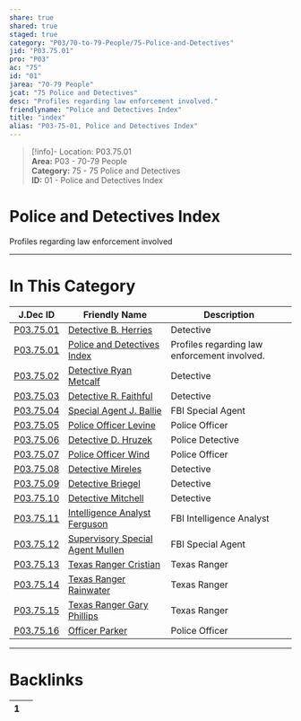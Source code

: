 ```yaml
---  
share: true  
shared: true  
staged: true  
category: "P03/70-to-79-People/75-Police-and-Detectives"  
jid: "P03.75.01"  
pro: "P03"  
ac: "75"  
id: "01"  
jarea: "70-79 People"  
jcat: "75 Police and Detectives"  
desc: "Profiles regarding law enforcement involved."  
friendlyname: "Police and Detectives Index"  
title: "index"  
alias: "P03-75-01, Police and Detectives Index"  
---  
```

>[!info]- Location: P03.75.01  
>**Area:** P03 - 70-79 People  
>**Category:** 75 - 75 Police and Detectives  
>**ID:** 01 - Police and Detectives Index  
  
# Police and Detectives Index  
  
Profiles regarding law enforcement involved  
   
  
  
---  
# In This Category  
  
| J.Dec ID                                                                                                                 | Friendly Name                                                                                                                                   | Description                                  |  
| ------------------------------------------------------------------------------------------------------------------------ | ----------------------------------------------------------------------------------------------------------------------------------------------- | -------------------------------------------- |  
| [P03.75.01](./01-Detective-Herries.md#)                | [Detective B. Herries](./01-Detective-Herries.md#)                            | Detective                                    |  
| [P03.75.01](index.md#)                               | [Police and Detectives Index](index.md#)                                    | Profiles regarding law enforcement involved. |  
| [P03.75.02](./02-Detective-Metcalf.md#)                | [Detective Ryan Metcalf](./02-Detective-Metcalf.md#)                          | Detective                                    |  
| [P03.75.03](./03-Detective-Faithful.md#)               | [Detective R. Faithful](./03-Detective-Faithful.md#)                          | Detective                                    |  
| [P03.75.04](./04-Special-Agent-Ballie.md#)             | [Special Agent J. Ballie](./04-Special-Agent-Ballie.md#)                      | FBI Special Agent                            |  
| [P03.75.05](./05-Police-Officer-Levine.md#)            | [Police Officer Levine](./05-Police-Officer-Levine.md#)                       | Police Officer                               |  
| [P03.75.06](./06-Detective-D-Hruzek.md#)               | [Detective D. Hruzek](./06-Detective-D-Hruzek.md#)                            | Police Detective                             |  
| [P03.75.07](./07-Police-Officer-Wind.md#)              | [Police Officer Wind](./07-Police-Officer-Wind.md#)                           | Police Officer                               |  
| [P03.75.08](./08-Detective-Mireles.md#)                | [Detective Mireles](./08-Detective-Mireles.md#)                               | Detective                                    |  
| [P03.75.09](./09-Detective-Briegel.md#)                | [Detective Briegel](./09-Detective-Briegel.md#)                               | Detective                                    |  
| [P03.75.10](./10-Detective-Mitchell.md#)               | [Detective Mitchell](./10-Detective-Mitchell.md#)                             | Detective                                    |  
| [P03.75.11](./11-Intelligence-Analyst-Ferguson.md#)    | [Intelligence Analyst Ferguson](./11-Intelligence-Analyst-Ferguson.md#)       | FBI Intelligence Analyst                     |  
| [P03.75.12](./12-Supervisory-Special-Agent-Mullen.md#) | [Supervisory Special Agent Mullen](./12-Supervisory-Special-Agent-Mullen.md#) | FBI Special Agent                            |  
| [P03.75.13](./13-Texas-Ranger-Cristian.md#)            | [Texas Ranger Cristian](./13-Texas-Ranger-Cristian.md#)                       | Texas Ranger                                 |  
| [P03.75.14](./14-Texas-Ranger-Rainwater.md#)           | [Texas Ranger Rainwater](./14-Texas-Ranger-Rainwater.md#)                     | Texas Ranger                                 |  
| [P03.75.15](./15-Texas-Ranger-Gary-Phillips.md#)       | [Texas Ranger Gary Phillips](./15-Texas-Ranger-Gary-Phillips.md#)             | Texas Ranger                                 |  
| [P03.75.16](./16-Officer-Parker.md#)                   | [Officer Parker](./16-Officer-Parker.md#)                                     | Police Officer                               |  
  
  
---  
# Backlinks  
<div><table class="dataview table-view-table"><thead class="table-view-thead"><tr class="table-view-tr-header"><th class="table-view-th"><span></span><span class="dataview small-text">1</span></th><th class="table-view-th"><span></span></th></tr></thead><tbody class="table-view-tbody"></tbody></table></div>